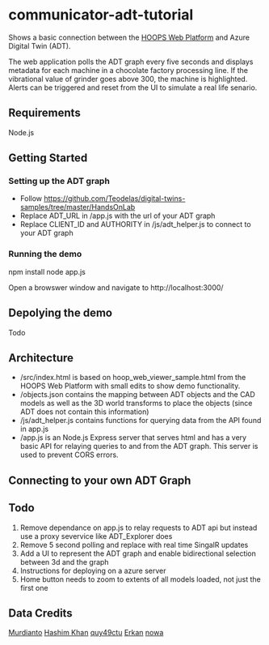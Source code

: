 # communicator-adt-tutorial
Shows a basic connection between the [HOOPS Web Platform](https://www.techsoft3d.com/products/hoops/web-platform/) and Azure Digital Twin (ADT).

The web application polls the ADT graph every five seconds and displays metadata for each machine in a chocolate factory processing line. If the vibrational value of grinder goes above 300, the machine is highlighted. Alerts can be triggered and reset from the UI to simulate a real life senario.

## Requirements

Node.js

## Getting Started

### Setting up the ADT graph
* Follow https://github.com/Teodelas/digital-twins-samples/tree/master/HandsOnLab
* Replace ADT_URL in /app.js with the url of your ADT graph
* Replace CLIENT_ID and AUTHORITY in /js/adt_helper.js to connect to your ADT graph

### Running the demo
npm install
node app.js

Open a browswer window and navigate to http://localhost:3000/

## Depolying the demo

Todo

## Architecture

* /src/index.html is based on hoop_web_viewer_sample.html from the HOOPS Web Platform with small edits to show demo functionality.
* /objects.json contains the mapping between ADT objects and the CAD models as well as the 3D world transforms to place the objects (since ADT does not contain this information)
* /js/adt_helper.js contains functions for querying data from the API found in app.js
* /app.js is an Node.js Express server that serves html and has a very basic API for relaying queries to and from the ADT graph. This server is used to prevent CORS errors. 

## Connecting to your own ADT Graph

## Todo
1. Remove dependance on app.js to relay requests to ADT api but instead use a proxy severvice like ADT_Explorer does
2. Remove 5 second polling and replace with real time SingalR updates
3. Add a UI to represent the ADT graph and enable bidirectional selection between 3d and the graph
4. Instructions for deploying on a azure server
5. Home button needs to zoom to extents of all models loaded, not just the first one

## Data Credits
[Murdianto](https://grabcad.com/murdianto-1)
[Hashim Khan](https://grabcad.com/hashim.khan-6)
[quy49ctu](https://grabcad.com/quy49ctu-1)
[Erkan](https://grabcad.com/erkan--4)
[nowa](https://grabcad.com/nowa-1)



